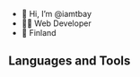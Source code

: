 - 👋 Hi, I’m @iamtbay
- :technologist:	Web Developer
- 📍 Finland

## Languages and Tools


<!---
iamtbay/iamtbay is a ✨ special ✨ repository because its `README.md` (this file) appears on your GitHub profile.
You can click the Preview link to take a look at your changes.
--->
